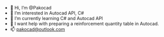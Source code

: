 - 👋 Hi, I’m @Pakocad
- 👀 I’m interested in Autocad API, C#
- 🌱 I’m currently learning C# and Autocad API
- 💞️ I want help with preparing a reinforcement quantity table in Autocad.
- 📫 pakocad@outlook.com

<!---
Pakocad/Pakocad is a ✨ special ✨ repository because its `README.md` (this file) appears on your GitHub profile.
You can click the Preview link to take a look at your changes.
--->
